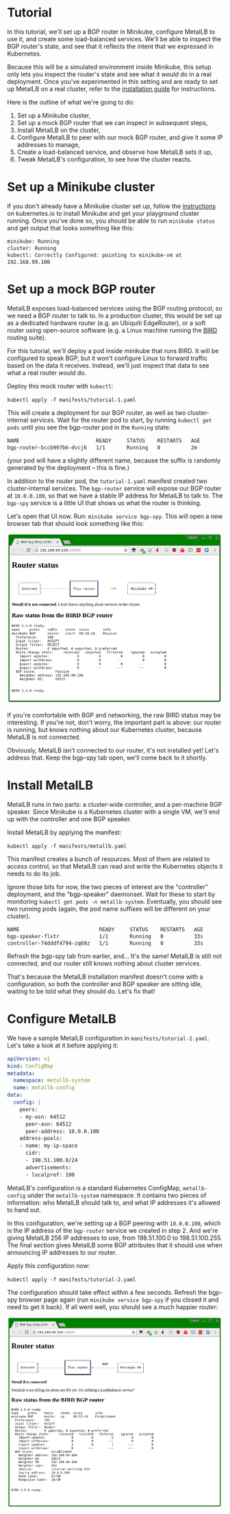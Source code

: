 # Tutorial

In this tutorial, we'll set up a BGP router in Minikube, configure
MetalLB to use it, and create some load-balanced services. We'll be
able to inspect the BGP router's state, and see that it reflects the
intent that we expressed in Kubernetes.

Because this will be a simulated environment inside Minikube, this
setup only lets you inspect the router's state and see what it _would_
do in a real deployment. Once you've experimented in this setting and
are ready to set up MetalLB on a real cluster, refer to
the [installation guide]() for instructions.

Here is the outline of what we're going to do:
1. Set up a Minikube cluster,
2. Set up a mock BGP router that we can inspect in subsequent steps,
3. Install MetalLB on the cluster,
4. Configure MetalLB to peer with our mock BGP router, and give it some IP addresses to manage,
5. Create a load-balanced service, and observe how MetalLB sets it up,
6. Tweak MetalLB's configuration, to see how the cluster reacts.

# Set up a Minikube cluster

If you don't already have a Minikube cluster set up, follow
the
[instructions](https://kubernetes.io/docs/getting-started-guides/minikube/) on
kubernetes.io to install Minikube and get your playground cluster
running. Once you've done so, you should be able to run `minikube
status` and get output that looks something like this:

```
minikube: Running
cluster: Running
kubectl: Correctly Configured: pointing to minikube-vm at 192.168.99.100
```

# Set up a mock BGP router

MetalLB exposes load-balanced services using the BGP routing protocol,
so we need a BGP router to talk to. In a production cluster, this
would be set up as a dedicated hardware router (e.g. an Ubiquiti
EdgeRouter), or a soft router using open-source software (e.g. a Linux
machine running the [BIRD](http://bird.network.cz) routing suite).

For this tutorial, we'll deploy a pod inside minikube that runs
BIRD. It will be configured to speak BGP, but it won't configure Linux
to forward traffic based on the data it receives. Instead, we'll just
inspect that data to see what a real router _would_ do.

Deploy this mock router with `kubectl`:

`kubectl apply -f manifests/tutorial-1.yaml`

This will create a deployment for our BGP router, as well as two
cluster-internal services. Wait for the router pod to start, by running `kubectl get pods` until you see the bgp-router pod in the `Running` state:

```
NAME                         READY     STATUS    RESTARTS   AGE
bgp-router-bccb997b6-dvcj6   1/1       Running   0          2m
```

(your pod will have a slightly different name, because the suffix is
randomly generated by the deployment – this is fine.)

In addition to the router pod, the `tutorial-1.yaml` manifest created
two cluster-internal services. The `bgp-router` service will expose
our BGP router at `10.0.0.100`, so that we have a stable IP address
for MetalLB to talk to. The `bgp-spy` service is a little UI that
shows us what the router is thinking.

Let's open that UI now. Run: `minikube service bgp-spy`. This will
open a new browser tab that should look something like this:

![BGP spy, with MetalLB not connected](img/metallb-bgp-spy-not-connected.png)

If you're comfortable with BGP and networking, the raw BIRD status may
be interesting. If you're not, don't worry, the important part is
above: our router is running, but knows nothing about our Kubernetes
cluster, because MetalLB is not connected.

Obviously, MetalLB isn't connected to our router, it's not installed
yet! Let's address that. Keep the bgp-spy tab open, we'll come back to
it shortly.

# Install MetalLB

MetalLB runs in two parts: a cluster-wide controller, and a
per-machine BGP speaker. Since Minikube is a Kubernetes cluster with a
single VM, we'll end up with the controller and one BGP speaker.

Install MetalLB by applying the manifest:

`kubectl apply -f manifests/metallb.yaml`

This manifest creates a bunch of resources. Most of them are related
to access control, so that MetalLB can read and write the Kubernetes
objects it needs to do its job.

Ignore those bits for now, the two pieces of interest are the
"controller" deployment, and the "bgp-speaker" daemonset. Wait for
these to start by monitoring `kubectl get pods -n
metallb-system`. Eventually, you should see two running pods (again,
the pod name suffixes will be different on your cluster).

```
NAME                          READY     STATUS    RESTARTS   AGE
bgp-speaker-flxtr             1/1       Running   0          33s
controller-74dddf4794-zq69z   1/1       Running   0          33s
```

Refresh the bgp-spy tab from earlier, and... It's the same! MetalLB is
still not connected, and our router still knows nothing about cluster
services.

That's because the MetalLB installation manifest doesn't come with a
configuration, so both the controller and BGP speaker are sitting
idle, waiting to be told what they should do. Let's fix that!

# Configure MetalLB

We have a sample MetalLB configuration in
`manifests/tutorial-2.yaml`. Let's take a look at it before applying
it:

```yaml
apiVersion: v1
kind: ConfigMap
metadata:
  namespace: metallb-system
  name: metallb-config
data:
  config: |
    peers:
    - my-asn: 64512
      peer-asn: 64512
      peer-address: 10.0.0.100
    address-pools:
    - name: my-ip-space
      cidr:
      - 198.51.100.0/24
      advertisements:
      - localpref: 100
```

MetalLB's configuration is a standard Kubernetes ConfigMap,
`metallb-config` under the `metallb-system` namespace. It contains two
pieces of information: who MetalLB should talk to, and what IP
addresses it's allowed to hand out.

In this configuration, we're setting up a BGP peering with
`10.0.0.100`, which is the IP address of the `bgp-router` service we
created in step 2. And we're giving MetalLB 256 IP addresses to use,
from 198.51.100.0 to 198.51.100.255. The final section gives MetalLB
some BGP attributes that it should use when announcing IP addresses to
our router.

Apply this configuration now:

`kubectl apply -f manifests/tutorial-2.yaml`

The configuration should take effect within a few seconds. Refresh the
bgp-spy browser page again (run `minikube service bgp-spy` if you
closed it and need to get it back). If all went well, you should see a
much happier router:

![BGP spy, with MetalLB connected](img/metallb-bgp-spy-connected.png)
